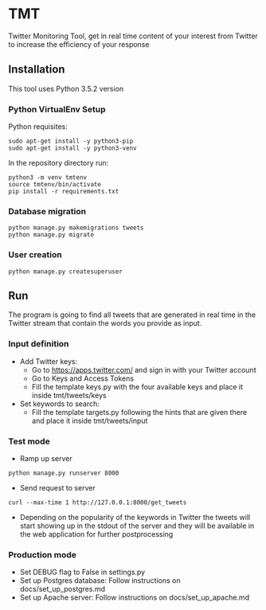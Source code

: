 # TMT
Twitter Monitoring Tool, get in real time content of your interest from Twitter to increase the efficiency of your 
response

## Installation

This tool uses Python 3.5.2 version

### Python VirtualEnv Setup
Python requisites:
```
sudo apt-get install -y python3-pip
sudo apt-get install -y python3-venv
```
In the repository directory run:
```
python3 -m venv tmtenv
source tmtenv/bin/activate
pip install -r requirements.txt
```

### Database migration
```
python manage.py makemigrations tweets
python manage.py migrate
```

### User creation
```
python manage.py createsuperuser
```

## Run

The program is going to find all tweets that are generated in real time in the Twitter stream that contain the words you 
provide as input.

### Input definition
- Add Twitter keys:
  - Go to https://apps.twitter.com/ and sign in with your Twitter account
  - Go to Keys and Access Tokens
  - Fill the template keys.py with the four available keys and place it inside tmt/tweets/keys
- Set keywords to search:
  - Fill the template targets.py following the hints that are given there and place it inside tmt/tweets/input

### Test mode
- Ramp up server
```
python manage.py runserver 8000
```
- Send request to server
```
curl --max-time 1 http://127.0.0.1:8000/get_tweets
```
- Depending on the popularity of the keywords in Twitter the tweets will start showing up in the stdout of the 
server and they will be available in the web application for further postprocessing  

### Production mode
- Set DEBUG flag to False in settings.py
- Set up Postgres database: Follow instructions on docs/set_up_postgres.md
- Set up Apache server: Follow instructions on docs/set_up_apache.md

